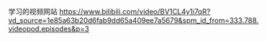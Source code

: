 学习的视频网站
https://www.bilibili.com/video/BV1CL4y1i7qR?vd_source=1e85a63b20d6fab9dd65a409ee7a5679&spm_id_from=333.788.videopod.episodes&p=3